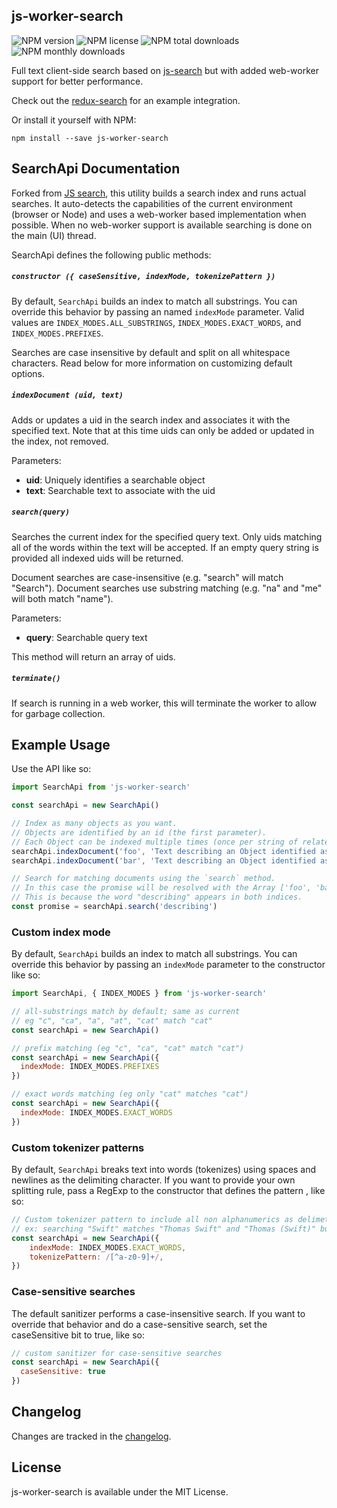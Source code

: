 js-worker-search
-----

![NPM version](https://img.shields.io/npm/v/js-worker-search.svg)
![NPM license](https://img.shields.io/npm/l/js-worker-search.svg)
![NPM total downloads](https://img.shields.io/npm/dt/js-worker-search.svg)
![NPM monthly downloads](https://img.shields.io/npm/dm/js-worker-search.svg)

Full text client-side search based on [js-search](https://github.com/bvaughn/js-search) but with added web-worker support for better performance.

Check out the [redux-search](https://bvaughn.github.io/redux-search/) for an example integration.

Or install it yourself with NPM:

```
npm install --save js-worker-search
```

SearchApi Documentation
------

Forked from [JS search](github.com/bvaughn/js-search), this utility builds a search index and runs actual searches. It auto-detects the capabilities of the current environment (browser or Node) and uses a web-worker based implementation when possible. When no web-worker support is available searching is done on the main (UI) thread.

SearchApi defines the following public methods:

##### `constructor ({ caseSensitive, indexMode, tokenizePattern })`
By default, `SearchApi` builds an index to match all substrings.
You can override this behavior by passing an named `indexMode` parameter.
Valid values are `INDEX_MODES.ALL_SUBSTRINGS`, `INDEX_MODES.EXACT_WORDS`, and `INDEX_MODES.PREFIXES`.

Searches are case insensitive by default and split on all whitespace characters. Read below for more information on customizing default options.

##### `indexDocument (uid, text)`
Adds or updates a uid in the search index and associates it with the specified text. Note that at this time uids can only be added or updated in the index, not removed.

Parameters:
* **uid**: Uniquely identifies a searchable object
* **text**: Searchable text to associate with the uid

##### `search(query)`
Searches the current index for the specified query text. Only uids matching all of the words within the text will be accepted. If an empty query string is provided all indexed uids will be returned.

Document searches are case-insensitive (e.g. "search" will match "Search"). Document searches use substring matching (e.g. "na" and "me" will both match "name").

Parameters:
* **query**: Searchable query text

This method will return an array of uids.

##### `terminate()`
If search is running in a web worker, this will terminate the worker to allow for garbage collection.

Example Usage
------

Use the API like so:

```javascript
import SearchApi from 'js-worker-search'

const searchApi = new SearchApi()

// Index as many objects as you want.
// Objects are identified by an id (the first parameter).
// Each Object can be indexed multiple times (once per string of related text).
searchApi.indexDocument('foo', 'Text describing an Object identified as "foo"')
searchApi.indexDocument('bar', 'Text describing an Object identified as "bar"')

// Search for matching documents using the `search` method.
// In this case the promise will be resolved with the Array ['foo', 'bar'].
// This is because the word "describing" appears in both indices.
const promise = searchApi.search('describing')
```

### Custom index mode
By default, `SearchApi` builds an index to match all substrings.
You can override this behavior by passing an `indexMode` parameter to the constructor like so:

```js
import SearchApi, { INDEX_MODES } from 'js-worker-search'

// all-substrings match by default; same as current
// eg "c", "ca", "a", "at", "cat" match "cat"
const searchApi = new SearchApi()

// prefix matching (eg "c", "ca", "cat" match "cat")
const searchApi = new SearchApi({
  indexMode: INDEX_MODES.PREFIXES
})

// exact words matching (eg only "cat" matches "cat")
const searchApi = new SearchApi({
  indexMode: INDEX_MODES.EXACT_WORDS
})
```

### Custom tokenizer patterns
By default, `SearchApi` breaks text into words (tokenizes) using spaces and newlines
as the delimiting character. If you want to provide your own splitting rule, pass a
RegExp to the constructor that defines the pattern , like so:

```js
// Custom tokenizer pattern to include all non alphanumerics as delimeters
// ex: searching "Swift" matches "Thomas Swift" and "Thomas (Swift)" but not "swiftly tilting"
const searchApi = new SearchApi({
    indexMode: INDEX_MODES.EXACT_WORDS,
    tokenizePattern: /[^a-z0-9]+/,
})
```

### Case-sensitive searches
The default sanitizer performs a case-insensitive search. If you want to override that
behavior and do a case-sensitive search, set the caseSensitive bit to true, like so:

```js
// custom sanitizer for case-sensitive searches
const searchApi = new SearchApi({
  caseSensitive: true
})
```

Changelog
---------

Changes are tracked in the [changelog](CHANGELOG.md).

License
---------

js-worker-search is available under the MIT License.
